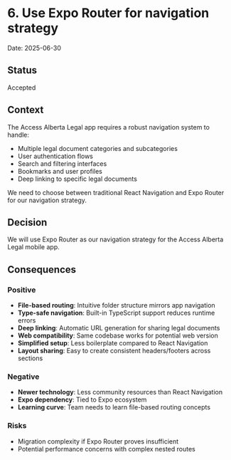 # 6. Use Expo Router for navigation strategy

Date: 2025-06-30

## Status

Accepted

## Context

The Access Alberta Legal app requires a robust navigation system to handle:
- Multiple legal document categories and subcategories
- User authentication flows
- Search and filtering interfaces
- Bookmarks and user profiles
- Deep linking to specific legal documents

We need to choose between traditional React Navigation and Expo Router for our navigation strategy.

## Decision

We will use Expo Router as our navigation strategy for the Access Alberta Legal mobile app.

## Consequences

### Positive
- **File-based routing**: Intuitive folder structure mirrors app navigation
- **Type-safe navigation**: Built-in TypeScript support reduces runtime errors
- **Deep linking**: Automatic URL generation for sharing legal documents
- **Web compatibility**: Same codebase works for potential web version
- **Simplified setup**: Less boilerplate compared to React Navigation
- **Layout sharing**: Easy to create consistent headers/footers across sections

### Negative
- **Newer technology**: Less community resources than React Navigation
- **Expo dependency**: Tied to Expo ecosystem
- **Learning curve**: Team needs to learn file-based routing concepts

### Risks
- Migration complexity if Expo Router proves insufficient
- Potential performance concerns with complex nested routes
